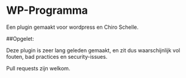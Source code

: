 # WP-Programma
Een plugin gemaakt voor wordpress en Chiro Schelle.

##Opgelet:

Deze plugin is zeer lang geleden gemaakt, en zit dus waarschijnlijk vol fouten, bad practices en security-issues.

Pull requests zijn welkom.
